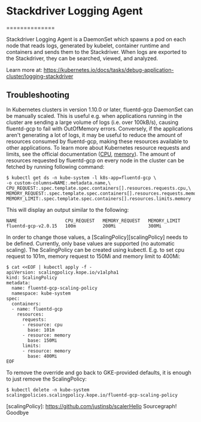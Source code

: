 # Stackdriver Logging Agent
==============

Stackdriver Logging Agent is a DaemonSet which spawns a pod on each node
that reads logs, generated by kubelet, container runtime and containers
and sends them to the Stackdriver. When logs are exported to the Stackdriver,
they can be searched, viewed, and analyzed.

Learn more at: https://kubernetes.io/docs/tasks/debug-application-cluster/logging-stackdriver

## Troubleshooting

In Kubernetes clusters in version 1.10.0 or later, fluentd-gcp DaemonSet can be
manually scaled. This is useful e.g. when applications running in the cluster
are sending a large volume of logs (i.e. over 100kB/s), causing fluentd-gcp to
fail with OutOfMemory errors. Conversely, if the applications aren't generating
a lot of logs, it may be useful to reduce the amount of resources consumed by
fluentd-gcp, making these resources available to other applications. To learn
more about Kubernetes resource requests and limits, see the official
documentation ([CPU][cpu], [memory][memory]). The amount of resources requested
by fluentd-gcp on every node in the cluster can be fetched by running following
command:

```
$ kubectl get ds -n kube-system -l k8s-app=fluentd-gcp \
-o custom-columns=NAME:.metadata.name,\
CPU_REQUEST:.spec.template.spec.containers[].resources.requests.cpu,\
MEMORY_REQUEST:.spec.template.spec.containers[].resources.requests.memory,\
MEMORY_LIMIT:.spec.template.spec.containers[].resources.limits.memory
```

This will display an output similar to the following:

```
NAME                  CPU_REQUEST   MEMORY_REQUEST   MEMORY_LIMIT
fluentd-gcp-v2.0.15   100m          200Mi            300Mi
```

In order to change those values, a [ScalingPolicy][scalingPolicy] needs to be
defined. Currently, only base values are supported (no automatic scaling). The
ScalingPolicy can be created using kubectl. E.g. to set cpu request to 101m,
memory request to 150Mi and memory limit to 400Mi:

```
$ cat <<EOF | kubectl apply -f -
apiVersion: scalingpolicy.kope.io/v1alpha1
kind: ScalingPolicy
metadata:
  name: fluentd-gcp-scaling-policy
  namespace: kube-system
spec:
  containers:
  - name: fluentd-gcp
    resources:
      requests:
      - resource: cpu
        base: 101m
      - resource: memory
        base: 150Mi
      limits:
      - resource: memory
        base: 400Mi
EOF
```

To remove the override and go back to GKE-provided defaults, it is enough to
just remove the ScalingPolicy:

```
$ kubectl delete -n kube-system scalingpolicies.scalingpolicy.kope.io/fluentd-gcp-scaling-policy
```

[cpu]: https://kubernetes.io/docs/tasks/configure-pod-container/assign-cpu-resource/
[memory]: https://kubernetes.io/docs/tasks/configure-pod-container/assign-memory-resource/
[scalingPolicy]: https://github.com/justinsb/scalerHello Sourcegraph!
Goodbye
